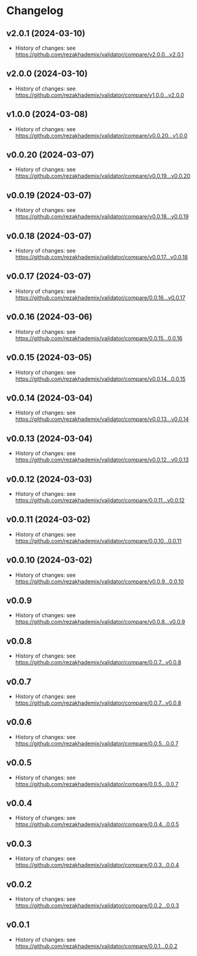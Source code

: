 # Changelog

## v2.0.1 (2024-03-10)

- History of changes: see https://github.com/rezakhademix/validator/compare/v2.0.0...v2.0.1
  
## v2.0.0 (2024-03-10)

- History of changes: see https://github.com/rezakhademix/validator/compare/v1.0.0...v2.0.0

## v1.0.0 (2024-03-08)

- History of changes: see https://github.com/rezakhademix/validator/compare/v0.0.20...v1.0.0

## v0.0.20 (2024-03-07)

- History of changes: see https://github.com/rezakhademix/validator/compare/v0.0.19...v0.0.20

## v0.0.19 (2024-03-07)

- History of changes: see https://github.com/rezakhademix/validator/compare/v0.0.18...v0.0.19

## v0.0.18 (2024-03-07)

- History of changes: see https://github.com/rezakhademix/validator/compare/v0.0.17...v0.0.18

## v0.0.17 (2024-03-07)

- History of changes: see https://github.com/rezakhademix/validator/compare/0.0.16...v0.0.17

## v0.0.16 (2024-03-06)

- History of changes: see https://github.com/rezakhademix/validator/compare/0.0.15...0.0.16

## v0.0.15 (2024-03-05)

- History of changes: see https://github.com/rezakhademix/validator/compare/v0.0.14...0.0.15

## v0.0.14 (2024-03-04)

- History of changes: see https://github.com/rezakhademix/validator/compare/v0.0.13...v0.0.14

## v0.0.13 (2024-03-04)

- History of changes: see https://github.com/rezakhademix/validator/compare/v0.0.12...v0.0.13

## v0.0.12 (2024-03-03)

- History of changes: see https://github.com/rezakhademix/validator/compare/0.0.11...v0.0.12
  
## v0.0.11 (2024-03-02)

- History of changes: see https://github.com/rezakhademix/validator/compare/0.0.10...0.0.11

## v0.0.10 (2024-03-02)

- History of changes: see https://github.com/rezakhademix/validator/compare/v0.0.9...0.0.10

## v0.0.9

- History of changes: see https://github.com/rezakhademix/validator/compare/v0.0.8...v0.0.9

## v0.0.8

- History of changes: see https://github.com/rezakhademix/validator/compare/0.0.7...v0.0.8

## v0.0.7

- History of changes: see https://github.com/rezakhademix/validator/compare/0.0.7...v0.0.8

## v0.0.6

- History of changes: see https://github.com/rezakhademix/validator/compare/0.0.5...0.0.7

## v0.0.5

- History of changes: see https://github.com/rezakhademix/validator/compare/0.0.5...0.0.7

## v0.0.4

- History of changes: see https://github.com/rezakhademix/validator/compare/0.0.4...0.0.5

## v0.0.3

- History of changes: see https://github.com/rezakhademix/validator/compare/0.0.3...0.0.4

## v0.0.2

- History of changes: see https://github.com/rezakhademix/validator/compare/0.0.2...0.0.3

## v0.0.1

- History of changes: see https://github.com/rezakhademix/validator/compare/0.0.1...0.0.2
